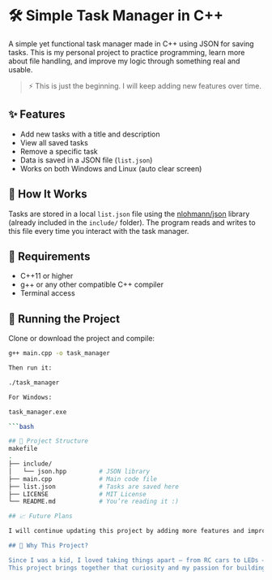 # 🛠️ Simple Task Manager in C++

A simple yet functional task manager made in C++ using JSON for saving tasks. This is my personal project to practice programming, learn more about file handling, and improve my logic through something real and usable.

> ⚡ This is just the beginning. I will keep adding new features over time.

## ✨ Features

- Add new tasks with a title and description
- View all saved tasks
- Remove a specific task
- Data is saved in a JSON file (`list.json`)
- Works on both Windows and Linux (auto clear screen)

## 📁 How It Works

Tasks are stored in a local `list.json` file using the [nlohmann/json](https://github.com/nlohmann/json) library (already included in the `include/` folder).
The program reads and writes to this file every time you interact with the task manager.

## 🔧 Requirements

- C++11 or higher
- g++ or any other compatible C++ compiler
- Terminal access

## 🚀 Running the Project

Clone or download the project and compile:

```bash
g++ main.cpp -o task_manager

Then run it:

./task_manager

For Windows:

task_manager.exe

```bash

## 📌 Project Structure
makefile
.
├── include/
│   └── json.hpp         # JSON library
├── main.cpp             # Main code file
├── list.json            # Tasks are saved here
├── LICENSE              # MIT License
└── README.md            # You’re reading it :)

## 📈 Future Plans

I will continue updating this project by adding more features and improvements as I learn more. The current version is stable and works as intended, but it's only the beginning.

## 🧠 Why This Project?

Since I was a kid, I loved taking things apart — from RC cars to LEDs — just to see how they worked. I always felt curious about electronics, robotics, and later programming.
This project brings together that curiosity and my passion for building things with code. It’s simple, but it works — and it’s mine.



